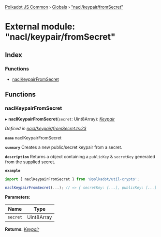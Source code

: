 [Polkadot JS Common](../README.md) › [Globals](../globals.md) › ["nacl/keypair/fromSecret"](_nacl_keypair_fromsecret_.md)

# External module: "nacl/keypair/fromSecret"

## Index

### Functions

* [naclKeypairFromSecret](_nacl_keypair_fromsecret_.md#naclkeypairfromsecret)

## Functions

###  naclKeypairFromSecret

▸ **naclKeypairFromSecret**(`secret`: Uint8Array): *[Keypair](../interfaces/_types_.keypair.md)*

*Defined in [nacl/keypair/fromSecret.ts:23](https://github.com/polkadot-js/common/blob/3910853b/packages/util-crypto/src/nacl/keypair/fromSecret.ts#L23)*

**`name`** naclKeypairFromSecret

**`summary`** Creates a new public/secret keypair from a secret.

**`description`** 
Returns a object containing a `publicKey` & `secretKey` generated from the supplied secret.

**`example`** 
<BR>

```javascript
import { naclKeypairFromSecret } from '@polkadot/util-crypto';

naclKeypairFromSecret(...); // => { secretKey: [...], publicKey: [...] }
```

**Parameters:**

Name | Type |
------ | ------ |
`secret` | Uint8Array |

**Returns:** *[Keypair](../interfaces/_types_.keypair.md)*
